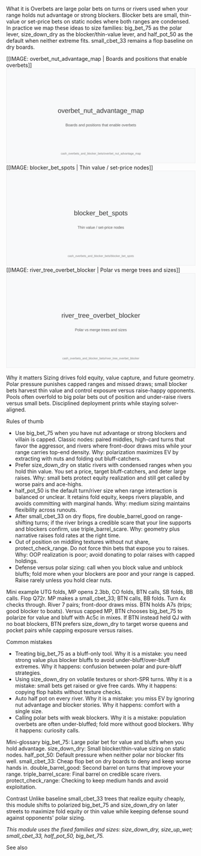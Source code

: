 What it is
Overbets are large polar bets on turns or rivers used when your range holds nut advantage or strong blockers. Blocker bets are small, thin-value or set-price bets on static nodes where both ranges are condensed. In practice we map these ideas to size families: big_bet_75 as the polar lever, size_down_dry as the blocker/thin-value lever, and half_pot_50 as the default when neither extreme fits. small_cbet_33 remains a flop baseline on dry boards.

[[IMAGE: overbet_nut_advantage_map | Boards and positions that enable overbets]]
![Boards and positions that enable overbets](images/overbet_nut_advantage_map.svg)
[[IMAGE: blocker_bet_spots | Thin value / set-price nodes]]
![Thin value / set-price nodes](images/blocker_bet_spots.svg)
[[IMAGE: river_tree_overbet_blocker | Polar vs merge trees and sizes]]
![Polar vs merge trees and sizes](images/river_tree_overbet_blocker.svg)

Why it matters
Sizing drives fold equity, value capture, and future geometry. Polar pressure punishes capped ranges and missed draws; small blocker bets harvest thin value and control exposure versus raise-happy opponents. Pools often overfold to big polar bets out of position and under-raise rivers versus small bets. Disciplined deployment prints while staying solver-aligned.

Rules of thumb
- Use big_bet_75 when you have nut advantage or strong blockers and villain is capped. Classic nodes: paired middles, high-card turns that favor the aggressor, and rivers where front-door draws miss while your range carries top-end density. Why: polarization maximizes EV by extracting with nuts and folding out bluff-catchers.
- Prefer size_down_dry on static rivers with condensed ranges when you hold thin value. You set a price, target bluff-catchers, and deter large raises. Why: small bets protect equity realization and still get called by worse pairs and ace-highs.
- half_pot_50 is the default turn/river size when range interaction is balanced or unclear. It retains fold equity, keeps rivers playable, and avoids committing with marginal hands. Why: medium sizing maintains flexibility across runouts.
- After small_cbet_33 on dry flops, fire double_barrel_good on range-shifting turns; if the river brings a credible scare that your line supports and blockers confirm, use triple_barrel_scare. Why: geometry plus narrative raises fold rates at the right time.
- Out of position on middling textures without nut share, protect_check_range. Do not force thin bets that expose you to raises. Why: OOP realization is poor; avoid donating to polar raises with capped holdings.
- Defense versus polar sizing: call when you block value and unblock bluffs; fold more when your blockers are poor and your range is capped. Raise rarely unless you hold clear nuts.

Mini example
UTG folds, MP opens 2.3bb, CO folds, BTN calls, SB folds, BB calls. Flop Q72r. MP makes a small_cbet_33; BTN calls, BB folds. Turn 4x checks through. River 7 pairs; front-door draws miss. BTN holds A7s (trips; good blocker to boats). Versus capped MP, BTN chooses big_bet_75 to polarize for value and bluff with Ac5c in mixes. If BTN instead held QJ with no boat blockers, BTN prefers size_down_dry to target worse queens and pocket pairs while capping exposure versus raises.

Common mistakes
- Treating big_bet_75 as a bluff-only tool. Why it is a mistake: you need strong value plus blocker bluffs to avoid under-bluff/over-bluff extremes. Why it happens: confusion between polar and pure-bluff strategies.
- Using size_down_dry on volatile textures or short-SPR turns. Why it is a mistake: small bets get raised or give free cards. Why it happens: copying flop habits without texture checks.
- Auto half pot on every river. Why it is a mistake: you miss EV by ignoring nut advantage and blocker stories. Why it happens: comfort with a single size.
- Calling polar bets with weak blockers. Why it is a mistake: population overbets are often under-bluffed; fold more without good blockers. Why it happens: curiosity calls.

Mini-glossary
big_bet_75: Large polar bet for value and bluffs when you hold advantage.
size_down_dry: Small blocker/thin-value sizing on static nodes.
half_pot_50: Default pressure when neither polar nor blocker fits well.
small_cbet_33: Cheap flop bet on dry boards to deny and keep worse hands in.
double_barrel_good: Second barrel on turns that improve your range.
triple_barrel_scare: Final barrel on credible scare rivers.
protect_check_range: Checking to keep medium hands and avoid exploitation.

Contrast
Unlike baseline small_cbet_33 trees that realize equity cheaply, this module shifts to polarized big_bet_75 and size_down_dry on later streets to maximize fold equity or thin value while keeping defense sound against opponents' polar sizing.

_This module uses the fixed families and sizes: size_down_dry, size_up_wet; small_cbet_33, half_pot_50, big_bet_75._

See also
